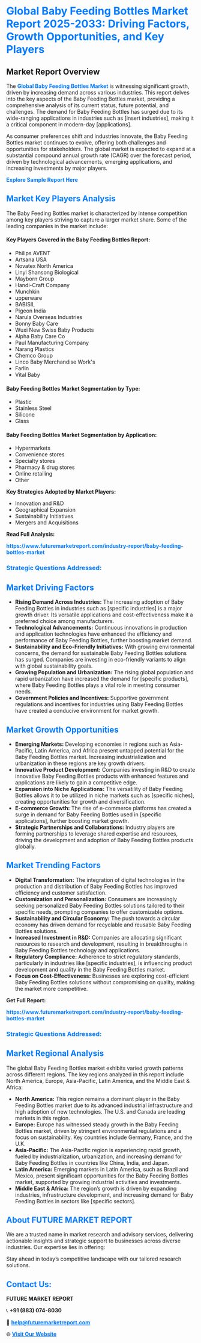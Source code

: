 <h1 style="color: #007BFF;">Global Baby Feeding Bottles Market Report 2025-2033: Driving Factors, Growth Opportunities, and Key Players</h1>

<section id="overview">
<h2>Market Report Overview</h2>
<p>The <a href="https://www.futuremarketreport.com/industry-report/baby-feeding-bottles-market" style="color: #007BFF; text-decoration: none;"><strong>Global Baby Feeding Bottles Market</strong></a> is witnessing significant growth, driven by increasing demand across various industries. This report delves into the key aspects of the Baby Feeding Bottles market, providing a comprehensive analysis of its current status, future potential, and challenges. The demand for Baby Feeding Bottles has surged due to its wide-ranging applications in industries such as [insert industries], making it a critical component in modern-day [applications].</p>
<p>As consumer preferences shift and industries innovate, the Baby Feeding Bottles market continues to evolve, offering both challenges and opportunities for stakeholders. The global market is expected to expand at a substantial compound annual growth rate (CAGR) over the forecast period, driven by technological advancements, emerging applications, and increasing investments by major players.</p>
</section>

<section id="overview">
<p><a href="https://www.futuremarketreport.com/request-sample/reportId=49233" style="color: #007BFF; text-decoration: none;"><strong>Explore Sample Report Here</strong></a></p>
</section>

<section id="key-players">
<h2 style="color: #007BFF;">Market Key Players Analysis</h2>
<p>The Baby Feeding Bottles market is characterized by intense competition among key players striving to capture a larger market share. Some of the leading companies in the market include:</p>
<h4>Key Players Covered in the Baby Feeding Bottles Report:</h4>
<ul><li>Philips AVENT</li><li>Artsana USA</li><li>Novatex North America</li><li>Linyi Shansong Biological</li><li>Mayborn Group</li><li>Handi-Craft Company</li><li>Munchkin</li><li>upperware</li><li>BABISIL</li><li>Pigeon India</li><li>Narula Overseas Industries</li><li>Bonny Baby Care</li><li>Wuxi New Swiss Baby Products</li><li>Alpha Baby Care Co</li><li>Paul Manufacturing Company</li><li>Narang Plastics</li><li>Chemco Group</li><li>Linco Baby Merchandise Work&#039;s</li><li>Farlin</li><li>Vital Baby</li></ul>
<h4>Baby Feeding Bottles Market Segmentation by Type:</h4>
<ul><li>Plastic</li><li>Stainless Steel</li><li>Silicone</li><li>Glass</li></ul>

<h4>Baby Feeding Bottles Market Segmentation by Application:</h4>
<ul><li>Hypermarkets</li><li>Convenience stores</li><li>Specialty stores</li><li>Pharmacy &amp; drug stores</li><li>Online retailing</li><li>Other</li></ul>
<p><strong>Key Strategies Adopted by Market Players:</strong></p>
<ul>
<li>Innovation and R&D</li>
<li>Geographical Expansion</li>
<li>Sustainability Initiatives</li>
<li>Mergers and Acquisitions</li>
</ul>
</section>

<section>
<p><strong>Read Full Analysis: </strong></p><a href="https://www.futuremarketreport.com/industry-report/baby-feeding-bottles-market" style="color: #007BFF; text-decoration: none;"><strong>https://www.futuremarketreport.com/industry-report/baby-feeding-bottles-market</strong></a>
<h3 style="color: #007BFF;">Strategic Questions Addressed:</h3>
</section>

<section id="driving-factors">
<h2 style="color: #007BFF;">Market Driving Factors</h2>
<ul>
<li><strong>Rising Demand Across Industries:</strong> The increasing adoption of Baby Feeding Bottles in industries such as [specific industries] is a major growth driver. Its versatile applications and cost-effectiveness make it a preferred choice among manufacturers.</li>
<li><strong>Technological Advancements:</strong> Continuous innovations in production and application technologies have enhanced the efficiency and performance of Baby Feeding Bottles, further boosting market demand.</li>
<li><strong>Sustainability and Eco-Friendly Initiatives:</strong> With growing environmental concerns, the demand for sustainable Baby Feeding Bottles solutions has surged. Companies are investing in eco-friendly variants to align with global sustainability goals.</li>
<li><strong>Growing Population and Urbanization:</strong> The rising global population and rapid urbanization have increased the demand for [specific products], where Baby Feeding Bottles plays a vital role in meeting consumer needs.</li>
<li><strong>Government Policies and Incentives:</strong> Supportive government regulations and incentives for industries using Baby Feeding Bottles have created a conducive environment for market growth.</li>
</ul>
</section>

<section id="growth-opportunities">
<h2 style="color: #007BFF;">Market Growth Opportunities</h2>
<ul>
<li><strong>Emerging Markets:</strong> Developing economies in regions such as Asia-Pacific, Latin America, and Africa present untapped potential for the Baby Feeding Bottles market. Increasing industrialization and urbanization in these regions are key growth drivers.</li>
<li><strong>Innovative Product Development:</strong> Companies investing in R&D to create innovative Baby Feeding Bottles products with enhanced features and applications are likely to gain a competitive edge.</li>
<li><strong>Expansion into Niche Applications:</strong> The versatility of Baby Feeding Bottles allows it to be utilized in niche markets such as [specific niches], creating opportunities for growth and diversification.</li>
<li><strong>E-commerce Growth:</strong> The rise of e-commerce platforms has created a surge in demand for Baby Feeding Bottles used in [specific applications], further boosting market growth.</li>
<li><strong>Strategic Partnerships and Collaborations:</strong> Industry players are forming partnerships to leverage shared expertise and resources, driving the development and adoption of Baby Feeding Bottles products globally.</li>
</ul>
</section>

<section id="trending-factors">
<h2 style="color: #007BFF;">Market Trending Factors</h2>
<ul>
<li><strong>Digital Transformation:</strong> The integration of digital technologies in the production and distribution of Baby Feeding Bottles has improved efficiency and customer satisfaction.</li>
<li><strong>Customization and Personalization:</strong> Consumers are increasingly seeking personalized Baby Feeding Bottles solutions tailored to their specific needs, prompting companies to offer customizable options.</li>
<li><strong>Sustainability and Circular Economy:</strong> The push towards a circular economy has driven demand for recyclable and reusable Baby Feeding Bottles solutions.</li>
<li><strong>Increased Investment in R&D:</strong> Companies are allocating significant resources to research and development, resulting in breakthroughs in Baby Feeding Bottles technology and applications.</li>
<li><strong>Regulatory Compliance:</strong> Adherence to strict regulatory standards, particularly in industries like [specific industries], is influencing product development and quality in the Baby Feeding Bottles market.</li>
<li><strong>Focus on Cost-Effectiveness:</strong> Businesses are exploring cost-efficient Baby Feeding Bottles solutions without compromising on quality, making the market more competitive.</li>
</ul>
</section>

<section>
<p><strong>Get Full Report: </strong></p><a href="https://www.futuremarketreport.com/industry-report/baby-feeding-bottles-market" style="color: #007BFF; text-decoration: none;"><strong>https://www.futuremarketreport.com/industry-report/baby-feeding-bottles-market</strong></a>
<h3 style="color: #007BFF;">Strategic Questions Addressed:</h3>
</section>


<section id="regional-analysis">
<h2 style="color: #007BFF;">Market Regional Analysis</h2>
<p>The global Baby Feeding Bottles market exhibits varied growth patterns across different regions. The key regions analyzed in this report include North America, Europe, Asia-Pacific, Latin America, and the Middle East & Africa:</p>
<ul>
<li><strong>North America:</strong> This region remains a dominant player in the Baby Feeding Bottles market due to its advanced industrial infrastructure and high adoption of new technologies. The U.S. and Canada are leading markets in this region.</li>
<li><strong>Europe:</strong> Europe has witnessed steady growth in the Baby Feeding Bottles market, driven by stringent environmental regulations and a focus on sustainability. Key countries include Germany, France, and the U.K.</li>
<li><strong>Asia-Pacific:</strong> The Asia-Pacific region is experiencing rapid growth, fueled by industrialization, urbanization, and increasing demand for Baby Feeding Bottles in countries like China, India, and Japan.</li>
<li><strong>Latin America:</strong> Emerging markets in Latin America, such as Brazil and Mexico, present significant opportunities for the Baby Feeding Bottles market, supported by growing industrial activities and investments.</li>
<li><strong>Middle East & Africa:</strong> The region’s growth is driven by expanding industries, infrastructure development, and increasing demand for Baby Feeding Bottles in sectors like [specific sectors].</li>
</ul>
</section>

<footer>
<h2 style="color: #007BFF;">About FUTURE MARKET REPORT</h2>
<p>We are a trusted name in market research and advisory services, delivering actionable insights and strategic support to businesses across diverse industries. Our expertise lies in offering:</p>

<p>Stay ahead in today’s competitive landscape with our tailored research solutions.</p>

<h2 style="color: #007BFF;">Contact Us:</h2>
<p><strong>FUTURE MARKET REPORT</strong></p>
<p>📞 <strong>+91 (883) 074-8030</strong></p>
<p>📧 <strong><a href="mailto:help@futuremarketreport.com" style="color: #007BFF;">help@futuremarketreport.com</a></strong></p>
<p>🌐 <strong><a href="https://www.futuremarketreport.com/" style="color: #007BFF;">Visit Our Website</a></strong></p>
</footer>
